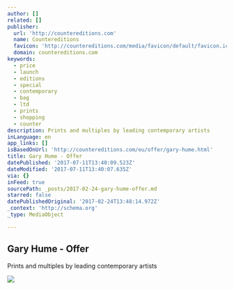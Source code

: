 ```yaml
---
author: []
related: []
publisher:
  url: 'http://countereditions.com'
  name: Countereditions
  favicon: 'http://countereditions.com/media/favicon/default/favicon.ico'
  domain: countereditions.com
keywords:
  - price
  - launch
  - editions
  - special
  - contemporary
  - bag
  - ltd
  - prints
  - shopping
  - counter
description: Prints and multiples by leading contemporary artists
inLanguage: en
app_links: []
isBasedOnUrl: 'http://countereditions.com/eu/offer/gary-hume.html'
title: Gary Hume - Offer
datePublished: '2017-07-11T13:40:09.523Z'
dateModified: '2017-07-11T13:40:07.635Z'
via: {}
inFeed: true
sourcePath: _posts/2017-02-24-gary-hume-offer.md
starred: false
datePublishedOriginal: '2017-02-24T13:48:14.972Z'
_context: 'http://schema.org'
_type: MediaObject

---
```

<article style=""><h1>Gary Hume - Offer</h1><p>Prints and multiples by leading contemporary artists</p><img src="http://countereditions.com/media/catalog/product/cache/5/small_image/226x/040ec09b1e35df139433887a97daa66f/g/a/gary_hume_limited_edition_print_1250u.jpg" /></article>
